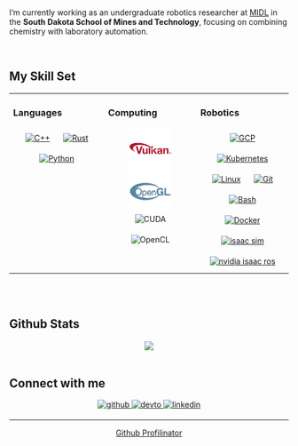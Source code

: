 ### <div align="center">
I’m currently working as an undergraduate robotics researcher at [MIDL](https://www.nanoshan.com/) in the **South Dakota School of Mines and Technology**, focusing on combining chemistry with laboratory automation.
</div>

<br/>  


## My Skill Set  
<table><tr><td valign="top" width="34%">



### Languages  
<div align="center">  
<a href="https://www.cplusplus.com/" target="_blank"><img style="margin: 10px" src="https://profilinator.rishav.dev/skills-assets/cplusplus-original.svg" alt="C++" height="50" /></a>  
<a href="https://www.rust-lang.org/" target="_blank"><img style="margin: 10px" src="https://profilinator.rishav.dev/skills-assets/rust-plain.svg" alt="Rust" height="50" /></a>  
<a href="https://www.python.org/" target="_blank"><img style="margin: 10px" src="https://profilinator.rishav.dev/skills-assets/python-original.svg" alt="Python" height="50" /></a>  
</div>

</td><td valign="top" width="33%">



### Computing  
<div align="center">  
  <img src="https://raw.githubusercontent.com/devicons/devicon/master/icons/vulkan/vulkan-original.svg" alt="Vulkan" width="75" style="margin: 0 10px;" />
  <img src="https://raw.githubusercontent.com/devicons/devicon/master/icons/opengl/opengl-original.svg" alt="OpenGL" width="75" style="margin: 0 10px;" />

  <img src="https://d29g4g2dyqv443.cloudfront.net/sites/default/files/pictures/2019/NVIDIACuda_Logo.jpg" alt="CUDA" width="75" style="margin: 0 10px;" />
  <img src="https://upload.wikimedia.org/wikipedia/commons/4/4d/OpenCL_logo.svg" alt="OpenCL" width="75" style="margin:  20px;" />
</div>


</td><td valign="top" width="33%">



### Robotics  
<div align="center">  
<a href="https://cloud.google.com/" target="_blank"><img style="margin: 10px" src="https://miro.medium.com/v2/resize:fit:720/format:webp/1*MBm2oAMqspVu7BCSei_4Hg.png" alt="GCP" height="40" /></a>  
<a href="https://kubernetes.io/" target="_blank"><img style="margin: 10px" src="https://profilinator.rishav.dev/skills-assets/kubernetes-icon.svg" alt="Kubernetes" height="50" /></a>  
<a href="https://www.linux.org/" target="_blank"><img style="margin: 10px" src="https://profilinator.rishav.dev/skills-assets/linux-original.svg" alt="Linux" height="50" /></a>  
<a href="https://github.com/" target="_blank"><img style="margin: 10px" src="https://profilinator.rishav.dev/skills-assets/git-scm-icon.svg" alt="Git" height="50" /></a>  
<a href="https://www.gnu.org/software/bash/" target="_blank"><img style="margin: 10px" src="https://profilinator.rishav.dev/skills-assets/gnu_bash-icon.svg" alt="Bash" height="50" /></a>  
<a href="https://www.docker.com/" target="_blank"><img style="margin: 10px" src="https://profilinator.rishav.dev/skills-assets/docker-original-wordmark.svg" alt="Docker" height="50" /></a>  
<a href="https://docs.isaacsim.omniverse.nvidia.com/latest/index.html" target="_blank"><img style="margin: 10px" src="https://catalog.ngc.nvidia.com/_next/image?url=https%3A%2F%2Fwww.nvidia.com%2Fcontent%2Fdam%2Fen-zz%2FSolutions%2Fgtcf20%2Fomniverse%2Frefresh-open-beta%2Fnvidia-omniverse-isaac-sim-icon-128.png&w=640&q=90" alt="isaac sim" height="50" /></a>  
<a href="https://developer.nvidia.com/isaac/ros" target="_blank"><img style="margin: 10px" src="https://avatars.githubusercontent.com/u/91228115?s=200&v=4" alt="nvidia isaac ros" height="50" /></a>  
</div>
</div>

</td></tr></table>  

<br/>  

  

<br/>  


## Github Stats  
<div align="center"><img src="https://github-readme-stats.vercel.app/api?username=alexyermolovich&show_icons=true&count_private=true&hide_border=true" align="center" /></div>  

<br/>  



## Connect with me  
<div align="center">
<a href="https://github.com/alexyermolovich" target="_blank">
<img src=https://img.shields.io/badge/github-%2324292e.svg?&style=for-the-badge&logo=github&logoColor=white alt=github style="margin-bottom: 5px;" />
</a>
<a href="https://dev.to/oleksandr_yermolovych_f94" target="_blank">
<img src=https://img.shields.io/badge/dev.to-%2308090A.svg?&style=for-the-badge&logo=dev.to&logoColor=white alt=devto style="margin-bottom: 5px;" />
</a>
<a href="https://linkedin.com/in/oleksandryermolovych" target="_blank">
<img src=https://img.shields.io/badge/linkedin-%231E77B5.svg?&style=for-the-badge&logo=linkedin&logoColor=white alt=linkedin style="margin-bottom: 5px;" />
</a>  
</div>  


----
<div align="center"><a href="https://profilinator.rishav.dev/" target="_blank">Github Profilinator</a></div>
